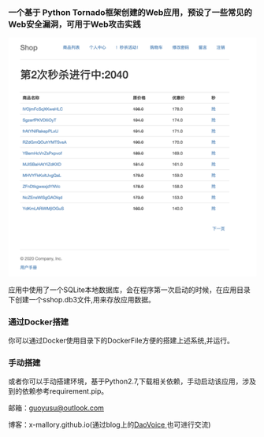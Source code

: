 ### 一个基于 Python Tornado框架创建的Web应用，预设了一些常见的Web安全漏洞，可用于Web攻击实践

![](https://github.com/X-Mallory/Web-Security-examples/raw/master/1.png "web")

应用中使用了一个SQLite本地数据库，会在程序第一次启动的时候，在应用目录下创建一个sshop.db3文件,用来存放应用数据。

### 通过Docker搭建

你可以通过Docker使用目录下的DockerFile方便的搭建上述系统,并运行。

### 手动搭建

或者你可以手动搭建环境，基于Python2.7,下载相关依赖，手动启动该应用，涉及到的依赖参考requirement.pip。





邮箱：guoyusu@outlook.com

博客：x-mallory.github.io(通过blog上的[DaoVoice ](http://blog.daovoice.io/daovocie_manhua/?utm_source=cauc&utm_campaign=39_campaign&utm_medium=daovoice_widget&utm_term=footer_link&utm_content=one_min)也可进行交流)

